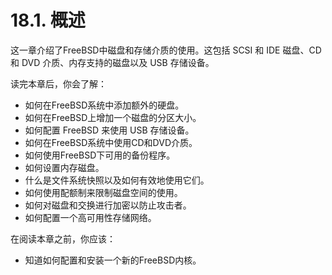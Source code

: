 # 18.1. 概述

这一章介绍了FreeBSD中磁盘和存储介质的使用。这包括 SCSI 和 IDE 磁盘、CD 和 DVD 介质、内存支持的磁盘以及 USB 存储设备。

读完本章后，你会了解：

- 如何在FreeBSD系统中添加额外的硬盘。
- 如何在FreeBSD上增加一个磁盘的分区大小。
- 如何配置 FreeBSD 来使用 USB 存储设备。
- 如何在FreeBSD系统中使用CD和DVD介质。
- 如何使用FreeBSD下可用的备份程序。
- 如何设置内存磁盘。
- 什么是文件系统快照以及如何有效地使用它们。
- 如何使用配额制来限制磁盘空间的使用。
- 如何对磁盘和交换进行加密以防止攻击者。
- 如何配置一个高可用性存储网络。

在阅读本章之前，你应该：

- 知道如何配置和安装一个新的FreeBSD内核。

